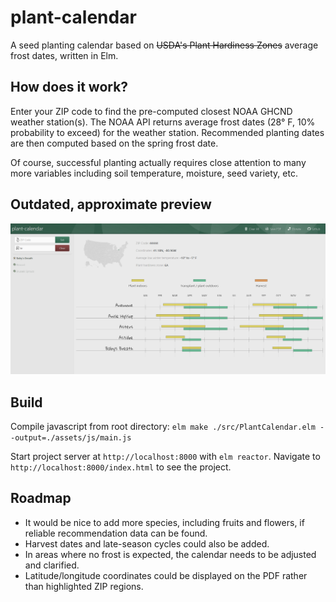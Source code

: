 # plant-calendar
A seed planting calendar based on ~~USDA's Plant Hardiness Zones~~ average frost dates, written in Elm.

## How does it work?
Enter your ZIP code to find the pre-computed closest NOAA GHCND weather station(s). The NOAA API returns average
frost dates (28° F, 10% probability to exceed) for the weather station. Recommended planting dates are then
computed based on the spring frost date.

Of course, successful planting actually requires close attention to many more variables including soil temperature,
moisture, seed variety, etc.

## Outdated, approximate preview
<img src="docs/preview.png" />

## Build
Compile javascript from root directory: ```elm make ./src/PlantCalendar.elm --output=./assets/js/main.js```

Start project server at `http://localhost:8000` with ```elm reactor```. Navigate to `http://localhost:8000/index.html` to see the project.

## Roadmap
* It would be nice to add more species, including fruits and flowers, if reliable recommendation data can be found.
* Harvest dates and late-season cycles could also be added.
* In areas where no frost is expected, the calendar needs to be adjusted and clarified.
* Latitude/longitude coordinates could be displayed on the PDF rather than highlighted ZIP regions.